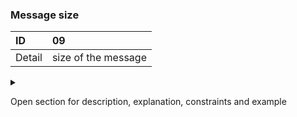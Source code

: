 ### Message size

| ID     | 09 |
| :----  | :---------- |
| Detail | size of the message |

<details><summary>

Open section for description, explanation, constraints and example

</summary>

#### Description

CloudEvents messages can be routed to different systems and consumers, including devices with 
limited resources. The message size of the event, or event file size, is very important to 
ensure interoperability between these various possibilities. The maximum size of a CloudEvents
compatible message is 256 kB. This means that producers must always keep event payloads compact 
and point to data instead of including data if the event file size is larger than 256 kB.

#### Explanation

This guideline prescribes that the maximum event file size is 256 kB, as relaxation to the NL GOV profile for CloudEvents. The aforementioned profile recommends limiting the maximum size to 64 kB.

#### Constraints

- Advised maximum message size should be limited to 64 kB
- Allowed maximum message size is 256 kB

</details>
